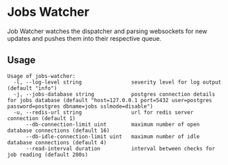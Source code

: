 # Jobs Watcher

Job Watcher watches the dispatcher and parsing websockets for new updates and pushes them into their respective queue.

## Usage

```
Usage of jobs-watcher:
  -l, --log-level string                severity level for log output (default "info")
  -j, --jobs-database string            postgres connection details for jobs database (default "host=127.0.0.1 port=5432 user=postgres password=postgres dbname=jobs sslmode=disable")
  -u, --redis-url string                url for redis server connection (default 1)
      --db-connection-limit uint        maximum number of open database connections (default 16)
      --db-idle-connection-limit uint   maximum number of idle database connections (default 4)
      --read-interval duration          interval between checks for job reading (default 200s)
```
